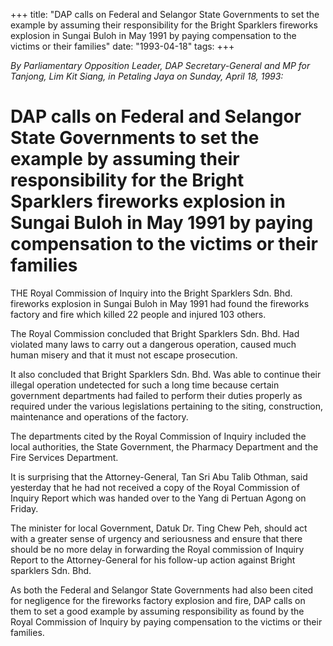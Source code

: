 +++ 
title: "DAP calls on Federal and Selangor State Governments to set the example by assuming their responsibility for the Bright Sparklers fireworks explosion in Sungai Buloh in May 1991 by paying compensation to the victims or their families"
date: "1993-04-18"
tags:
+++

_By Parliamentary Opposition Leader, DAP Secretary-General and MP for Tanjong, Lim Kit Siang, in Petaling Jaya on Sunday, April 18, 1993:_

# DAP calls on Federal and Selangor State Governments to set the example by assuming their responsibility for the Bright Sparklers fireworks explosion in Sungai Buloh in May 1991 by paying compensation to the victims or their families	
					
THE Royal Commission of Inquiry into the Bright Sparklers Sdn. Bhd. fireworks explosion in Sungai Buloh in May 1991 had found the fireworks factory and fire which killed 22 people and injured 103 others.</u>

The Royal Commission concluded that Bright Sparklers Sdn. Bhd. Had violated many laws to carry out a dangerous operation, caused much human misery and that it must not escape prosecution.

It also concluded that Bright Sparklers Sdn. Bhd. Was able to continue their illegal operation undetected for such a long time because certain government departments had failed to perform their duties properly as required under the various legislations pertaining to the siting, construction, maintenance and operations of the factory.

The departments cited by the Royal Commission of Inquiry included the local authorities, the State Government, the Pharmacy Department and the Fire Services Department.

It is surprising that the Attorney-General, Tan Sri Abu Talib Othman, said yesterday that he had not received a copy of the Royal Commission of Inquiry Report which was handed over to the Yang di Pertuan Agong on Friday.

The minister for local Government, Datuk Dr. Ting Chew Peh, should act with a greater sense of urgency and seriousness and ensure that there should be no more delay in forwarding the Royal commission of Inquiry Report to the Attorney-General for his follow-up action against Bright sparklers Sdn. Bhd.

As both the Federal and Selangor State Governments had also been cited for negligence for the fireworks factory explosion and fire, DAP calls on them to set a good example by assuming responsibility as found by the Royal Commission of Inquiry by paying compensation to the victims or their families.
 
